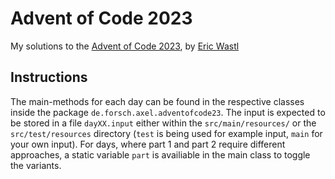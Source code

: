 # Advent of Code 2023

My solutions to the [Advent of Code 2023](https://adventofcode.com/), by [Eric Wastl](http://was.tl/)

## Instructions

The main-methods for each day can be found in the respective classes inside the package `de.forsch.axel.adventofcode23`.
The input is expected to be stored in a file `dayXX.input` either within the `src/main/resources/` or the `src/test/resources` directory (`test` is being used for example input, `main` for your own input).
For days, where part 1 and part 2 require different approaches, a static variable `part` is availiable in the main class to toggle the variants.
